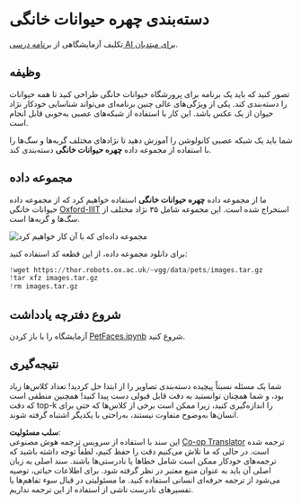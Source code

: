<!--
CO_OP_TRANSLATOR_METADATA:
{
  "original_hash": "f3d2cee9cb3c52160419e560c57a690e",
  "translation_date": "2025-08-24T10:30:47+00:00",
  "source_file": "lessons/4-ComputerVision/07-ConvNets/lab/README.md",
  "language_code": "fa"
}
-->
# دسته‌بندی چهره حیوانات خانگی

تکلیف آزمایشگاهی از [برنامه درسی AI برای مبتدیان](https://github.com/microsoft/ai-for-beginners).

## وظیفه

تصور کنید که باید یک برنامه برای پرورشگاه حیوانات خانگی طراحی کنید تا همه حیوانات را دسته‌بندی کند. یکی از ویژگی‌های عالی چنین برنامه‌ای می‌تواند شناسایی خودکار نژاد حیوان از یک عکس باشد. این کار با استفاده از شبکه‌های عصبی به‌خوبی قابل انجام است.

شما باید یک شبکه عصبی کانولوشن را آموزش دهید تا نژادهای مختلف گربه‌ها و سگ‌ها را با استفاده از مجموعه داده **چهره حیوانات خانگی** دسته‌بندی کند.

## مجموعه داده

ما از مجموعه داده **چهره حیوانات خانگی** استفاده خواهیم کرد که از مجموعه داده حیوانات خانگی [Oxford-IIIT](https://www.robots.ox.ac.uk/~vgg/data/pets/) استخراج شده است. این مجموعه شامل ۳۵ نژاد مختلف از سگ‌ها و گربه‌ها است.

![مجموعه داده‌ای که با آن کار خواهیم کرد](../../../../../../lessons/4-ComputerVision/07-ConvNets/lab/images/data.png)

برای دانلود مجموعه داده، از این قطعه کد استفاده کنید:

```python
!wget https://thor.robots.ox.ac.uk/~vgg/data/pets/images.tar.gz
!tar xfz images.tar.gz
!rm images.tar.gz
```

## شروع دفترچه یادداشت

آزمایشگاه را با باز کردن [PetFaces.ipynb](../../../../../../lessons/4-ComputerVision/07-ConvNets/lab/PetFaces.ipynb) شروع کنید.

## نتیجه‌گیری

شما یک مسئله نسبتاً پیچیده دسته‌بندی تصاویر را از ابتدا حل کردید! تعداد کلاس‌ها زیاد بود، و شما همچنان توانستید به دقت قابل قبولی دست پیدا کنید! همچنین منطقی است که دقت top-k را اندازه‌گیری کنید، زیرا ممکن است برخی از کلاس‌ها که حتی برای انسان‌ها به‌وضوح متفاوت نیستند، به‌راحتی با یکدیگر اشتباه گرفته شوند.

**سلب مسئولیت**:  
این سند با استفاده از سرویس ترجمه هوش مصنوعی [Co-op Translator](https://github.com/Azure/co-op-translator) ترجمه شده است. در حالی که ما تلاش می‌کنیم دقت را حفظ کنیم، لطفاً توجه داشته باشید که ترجمه‌های خودکار ممکن است شامل خطاها یا نادرستی‌ها باشند. سند اصلی به زبان اصلی آن باید به عنوان منبع معتبر در نظر گرفته شود. برای اطلاعات حیاتی، توصیه می‌شود از ترجمه حرفه‌ای انسانی استفاده کنید. ما مسئولیتی در قبال سوء تفاهم‌ها یا تفسیرهای نادرست ناشی از استفاده از این ترجمه نداریم.